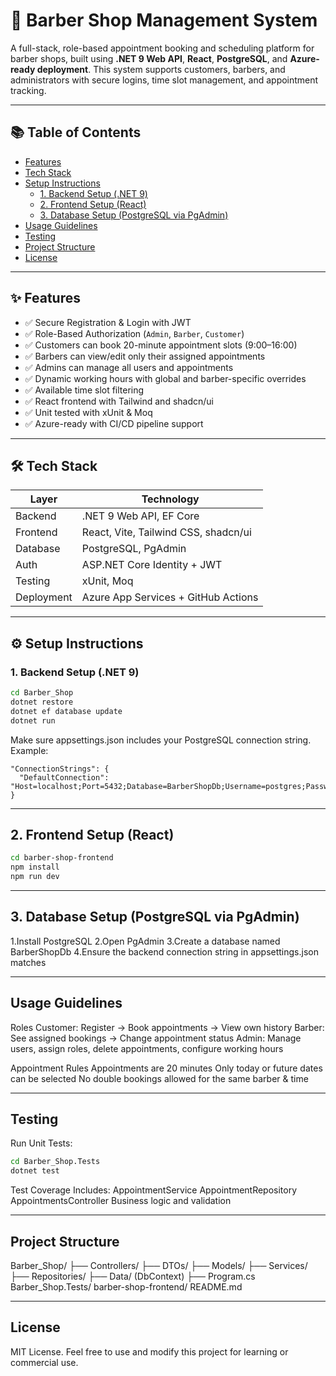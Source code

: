 # 💈 Barber Shop Management System

A full-stack, role-based appointment booking and scheduling platform for barber shops, built using **.NET 9 Web API**, **React**, **PostgreSQL**, and **Azure-ready deployment**. This system supports customers, barbers, and administrators with secure logins, time slot management, and appointment tracking.

---

## 📚 Table of Contents

- [Features](#-features)
- [Tech Stack](#-tech-stack)
- [Setup Instructions](#-setup-instructions)
  - [1. Backend Setup (.NET 9)](#1-backend-setup-net-9)
  - [2. Frontend Setup (React)](#2-frontend-setup-react)
  - [3. Database Setup (PostgreSQL via PgAdmin)](#3-database-setup-postgresql-via-pgadmin)
- [Usage Guidelines](#-usage-guidelines)
- [Testing](#-testing)
- [Project Structure](#-project-structure)
- [License](#-license)

---

## ✨ Features

- ✅ Secure Registration & Login with JWT
- ✅ Role-Based Authorization (`Admin`, `Barber`, `Customer`)
- ✅ Customers can book 20-minute appointment slots (9:00–16:00)
- ✅ Barbers can view/edit only their assigned appointments
- ✅ Admins can manage all users and appointments
- ✅ Dynamic working hours with global and barber-specific overrides
- ✅ Available time slot filtering
- ✅ React frontend with Tailwind and shadcn/ui
- ✅ Unit tested with xUnit & Moq
- ✅ Azure-ready with CI/CD pipeline support

---

## 🛠 Tech Stack

| Layer        | Technology                        |
|--------------|------------------------------------|
| Backend      | .NET 9 Web API, EF Core            |
| Frontend     | React, Vite, Tailwind CSS, shadcn/ui |
| Database     | PostgreSQL, PgAdmin                |
| Auth         | ASP.NET Core Identity + JWT        |
| Testing      | xUnit, Moq                         |
| Deployment   | Azure App Services + GitHub Actions |

---

## ⚙ Setup Instructions

### 1. Backend Setup (.NET 9)

```bash
cd Barber_Shop
dotnet restore
dotnet ef database update
dotnet run
```

Make sure appsettings.json includes your PostgreSQL connection string.
Example:
```
"ConnectionStrings": {
  "DefaultConnection": "Host=localhost;Port=5432;Database=BarberShopDb;Username=postgres;Password=yourpassword"
}
```
---

## 2. Frontend Setup (React)

```bash
cd barber-shop-frontend
npm install
npm run dev
```

---

## 3. Database Setup (PostgreSQL via PgAdmin)

1.Install PostgreSQL
2.Open PgAdmin
3.Create a database named BarberShopDb
4.Ensure the backend connection string in appsettings.json matches

---

## Usage Guidelines

Roles
  Customer: Register → Book appointments → View own history
  Barber: See assigned bookings → Change appointment status
  Admin: Manage users, assign roles, delete appointments, configure working hours

Appointment Rules
  Appointments are 20 minutes
  Only today or future dates can be selected
  No double bookings allowed for the same barber & time

---

## Testing

Run Unit Tests:
```bash
cd Barber_Shop.Tests
dotnet test
```

Test Coverage Includes:
  AppointmentService
  AppointmentRepository
  AppointmentsController
  Business logic and validation

---

## Project Structure

Barber_Shop/
├── Controllers/
├── DTOs/
├── Models/
├── Services/
├── Repositories/
├── Data/ (DbContext)
├── Program.cs
Barber_Shop.Tests/
barber-shop-frontend/
README.md

---

## License

MIT License. Feel free to use and modify this project for learning or commercial use.
